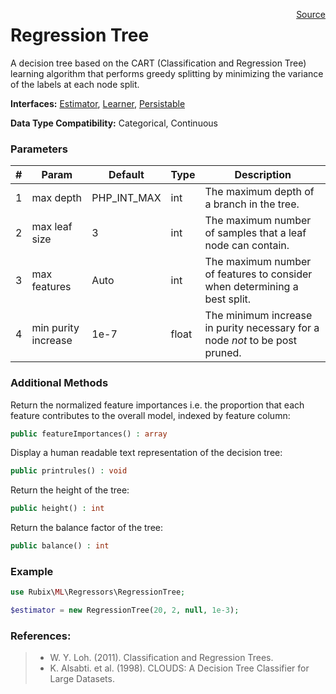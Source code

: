<span style="float:right;"><a href="https://github.com/RubixML/RubixML/blob/master/src/Regressors/RegressionTree.php">Source</a></span>

# Regression Tree
A decision tree based on the CART (Classification and Regression Tree) learning algorithm that performs greedy splitting by minimizing the variance of the labels at each node split.

**Interfaces:** [Estimator](../estimator.md), [Learner](../learner.md), [Persistable](../persistable.md)

**Data Type Compatibility:** Categorical, Continuous

### Parameters
| # | Param | Default | Type | Description |
|---|---|---|---|---|
| 1 | max depth | PHP_INT_MAX | int | The maximum depth of a branch in the tree. |
| 2 | max leaf size | 3 | int | The maximum number of samples that a leaf node can contain. |
| 3 | max features | Auto | int | The maximum number of features to consider when determining a best split. |
| 4 | min purity increase | 1e-7 | float | The minimum increase in purity necessary for a node *not* to be post pruned. |

### Additional Methods
Return the normalized feature importances i.e. the proportion that each feature contributes to the overall model, indexed by feature column:
```php
public featureImportances() : array
```

Display a human readable text representation of the decision tree:
```php
public printrules() : void
```

Return the height of the tree:
```php
public height() : int
```

Return the balance factor of the tree:
```php
public balance() : int
```

### Example
```php
use Rubix\ML\Regressors\RegressionTree;

$estimator = new RegressionTree(20, 2, null, 1e-3);
```

### References:
>- W. Y. Loh. (2011). Classification and Regression Trees.
>- K. Alsabti. et al. (1998). CLOUDS: A Decision Tree Classifier for Large Datasets.